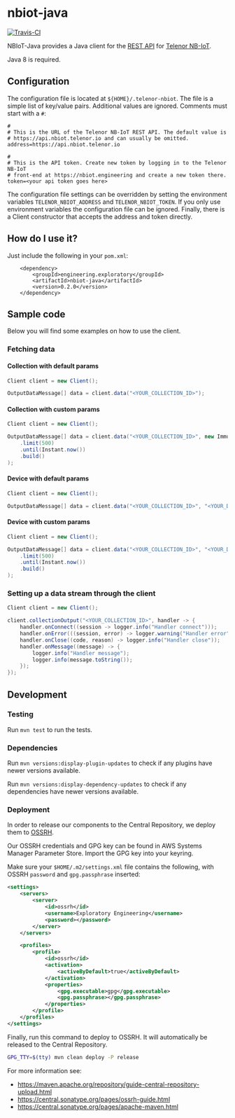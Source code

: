 # nbiot-java
[![Travis-CI](https://api.travis-ci.com/telenordigital/nbiot-java.svg)](https://travis-ci.com/telenordigital/nbiot-java)

NBIoT-Java provides a Java client for the [REST API](https://api.nbiot.telenor.io) for
[Telenor NB-IoT](https://nbiot.engineering).

Java 8 is required.

## Configuration

The configuration file is located at `${HOME}/.telenor-nbiot`. The file is a simple
list of key/value pairs. Additional values are ignored. Comments must start
with a `#`:

    #
    # This is the URL of the Telenor NB-IoT REST API. The default value is
    # https://api.nbiot.telenor.io and can usually be omitted.
    address=https://api.nbiot.telenor.io

    #
    # This is the API token. Create new token by logging in to the Telenor NB-IoT
    # front-end at https://nbiot.engineering and create a new token there.
    token=<your api token goes here>


The configuration file settings can be overridden by setting the environment
variables `TELENOR_NBIOT_ADDRESS` and `TELENOR_NBIOT_TOKEN`. If you only use environment variables
the configuration file can be ignored.  Finally, there is a Client constructor that
accepts the address and token directly.

## How do I use it?

Just include the following in your `pom.xml`:

```
    <dependency>
        <groupId>engineering.exploratory</groupId>
        <artifactId>nbiot-java</artifactId>
        <version>0.2.0</version>
    </dependency>
```
## Sample code
Below you will find some examples on how to use the client.

### Fetching data

#### Collection with default params
```java
Client client = new Client();

OutputDataMessage[] data = client.data("<YOUR_COLLECTION_ID>");
```

#### Collection with custom params

```java
Client client = new Client();

OutputDataMessage[] data = client.data("<YOUR_COLLECTION_ID>", new ImmutableDataSearchParameters.Builder()
    .limit(500)
    .until(Instant.now())
    .build()
);
```

#### Device with default params

```java
Client client = new Client();

OutputDataMessage[] data = client.data("<YOUR_COLLECTION_ID>", "<YOUR_DEVICE_ID>");
```

#### Device with custom params

```java
Client client = new Client();

OutputDataMessage[] data = client.data("<YOUR_COLLECTION_ID>", "<YOUR_DEVICE_ID>", new ImmutableDataSearchParameters.Builder()
    .limit(500)
    .until(Instant.now())
    .build()
);
```

### Setting up a data stream through the client
```java
Client client = new Client();

client.collectionOutput("<YOUR_COLLECTION_ID>", handler -> {
    handler.onConnect((session -> logger.info("Handler connect")));
    handler.onError(((session, error) -> logger.warning("Handler error")));
    handler.onClose((code, reason) -> logger.info("Handler close"));
    handler.onMessage((message) -> {
        logger.info("Handler message");
        logger.info(message.toString());
    });
});
```

## Development

### Testing

Run `mvn test` to run the tests.

### Dependencies

Run `mvn versions:display-plugin-updates` to check if any plugins have newer versions available.

Run `mvn versions:display-dependency-updates` to check if any dependencies have newer versions available.

### Deployment

In order to release our components to the Central Repository, we deploy them to [OSSRH](https://oss.sonatype.org/).

Our OSSRH credentials and GPG key can be found in AWS Systems Manager Parameter Store.  Import the GPG key into your keyring.

Make sure your `$HOME/.m2/settings.xml` file contains the following, with OSSRH `password` and `gpg.passphrase` inserted:

```xml
<settings>
    <servers>
        <server>
            <id>ossrh</id>
            <username>Exploratory Engineering</username>
            <password></password>
        </server>
    </servers>

    <profiles>
        <profile>
            <id>ossrh</id>
            <activation>
                <activeByDefault>true</activeByDefault>
            </activation>
            <properties>
                <gpg.executable>gpg</gpg.executable>
                <gpg.passphrase></gpg.passphrase>
            </properties>
        </profile>
    </profiles>
</settings>
```

Finally, run this command to deploy to OSSRH.  It will automatically be released to the Central Repository.

```bash
GPG_TTY=$(tty) mvn clean deploy -P release
```

For more information see:
 - https://maven.apache.org/repository/guide-central-repository-upload.html
 - https://central.sonatype.org/pages/ossrh-guide.html
 - https://central.sonatype.org/pages/apache-maven.html

